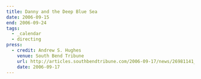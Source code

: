 ```yaml
---
title: Danny and the Deep Blue Sea
date: 2006-09-15
end: 2006-09-24
tags:
  - _calendar
  - directing
press:
  - credit: Andrew S. Hughes
    venue: South Bend Tribune
    url: http://articles.southbendtribune.com/2006-09-17/news/26981141_1_danny-and-roberta-dance-characters
    date: 2006-09-17
---
```

